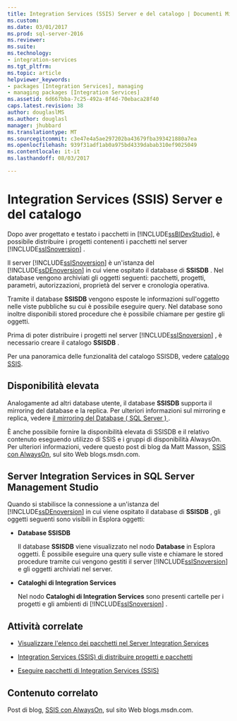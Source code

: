 ```yaml
---
title: Integration Services (SSIS) Server e del catalogo | Documenti Microsoft
ms.custom: 
ms.date: 03/01/2017
ms.prod: sql-server-2016
ms.reviewer: 
ms.suite: 
ms.technology:
- integration-services
ms.tgt_pltfrm: 
ms.topic: article
helpviewer_keywords:
- packages [Integration Services], managing
- managing packages [Integration Services]
ms.assetid: 6d667bba-7c25-492a-8f4d-70ebaca28f40
caps.latest.revision: 38
author: douglaslMS
ms.author: douglasl
manager: jhubbard
ms.translationtype: MT
ms.sourcegitcommit: c3e47e4a5ae297202ba43679fba393421880a7ea
ms.openlocfilehash: 939f31adf1ab0a975bd4339dabab310ef9025049
ms.contentlocale: it-it
ms.lasthandoff: 08/03/2017

---
```

# <a name="integration-services-ssis-server-and-catalog"></a>Integration Services (SSIS) Server e del catalogo
  Dopo aver progettato e testato i pacchetti in [!INCLUDE[ssBIDevStudio](../../includes/ssbidevstudio-md.md)], è possibile distribuire i progetti contenenti i pacchetti nel server [!INCLUDE[ssISnoversion](../../includes/ssisnoversion-md.md)] .  
  
 Il server [!INCLUDE[ssISnoversion](../../includes/ssisnoversion-md.md)] è un'istanza del [!INCLUDE[ssDEnoversion](../../includes/ssdenoversion-md.md)] in cui viene ospitato il database di **SSISDB** . Nel database vengono archiviati gli oggetti seguenti: pacchetti, progetti, parametri, autorizzazioni, proprietà del server e cronologia operativa.  
  
 Tramite il database **SSISDB** vengono esposte le informazioni sull'oggetto nelle viste pubbliche su cui è possibile eseguire query. Nel database sono inoltre disponibili stored procedure che è possibile chiamare per gestire gli oggetti.  
  
 Prima di poter distribuire i progetti nel server [!INCLUDE[ssISnoversion](../../includes/ssisnoversion-md.md)] , è necessario creare il catalogo **SSISDB** .  
  
 Per una panoramica delle funzionalità del catalogo SSISDB, vedere [catalogo SSIS](../../integration-services/service/ssis-catalog.md).  
  
## <a name="high-availability"></a>Disponibilità elevata  
 Analogamente ad altri database utente, il database **SSISDB** supporta il mirroring del database e la replica. Per ulteriori informazioni sul mirroring e replica, vedere [il mirroring del Database &#40; SQL Server &#41; ](../../database-engine/database-mirroring/database-mirroring-sql-server.md).  
  
 È anche possibile fornire la disponibilità elevata di SSISDB e il relativo contenuto eseguendo utilizzo di SSIS e i gruppi di disponibilità AlwaysOn. Per ulteriori informazioni, vedere questo post di blog da Matt Masson, [SSIS con AlwaysOn](http://go.microsoft.com/fwlink/?LinkId=255873), sul sito Web blogs.msdn.com.  
  
##  <a name="ssms"></a> Server Integration Services in SQL Server Management Studio  
 Quando si stabilisce la connessione a un'istanza del [!INCLUDE[ssDEnoversion](../../includes/ssdenoversion-md.md)] in cui viene ospitato il database di **SSISDB** , gli oggetti seguenti sono visibili in Esplora oggetti:  
  
-   **Database SSISDB**  
  
     Il database **SSISDB** viene visualizzato nel nodo **Database** in Esplora oggetti. È possibile eseguire una query sulle viste e chiamare le stored procedure tramite cui vengono gestiti il server [!INCLUDE[ssISnoversion](../../includes/ssisnoversion-md.md)] e gli oggetti archiviati nel server.  
  
-   **Cataloghi di Integration Services**  
  
     Nel nodo **Cataloghi di Integration Services** sono presenti cartelle per i progetti e gli ambienti di [!INCLUDE[ssISnoversion](../../includes/ssisnoversion-md.md)] .  
  
## <a name="related-tasks"></a>Attività correlate  
  
-   [Visualizzare l'elenco dei pacchetti nel Server Integration Services](../../integration-services/service/view-the-list-of-packages-on-the-integration-services-server.md)  
  
-   [Integration Services (SSIS) di distribuire progetti e pacchetti](../../integration-services/packages/deploy-integration-services-ssis-projects-and-packages.md)  
  
-   [Eseguire pacchetti di Integration Services (SSIS)](../../integration-services/packages/run-integration-services-ssis-packages.md)  
  
## <a name="related-content"></a>Contenuto correlato  
 Post di blog, [SSIS con AlwaysOn](http://go.microsoft.com/fwlink/?LinkId=255873), sul sito Web blogs.msdn.com.  
  
  
